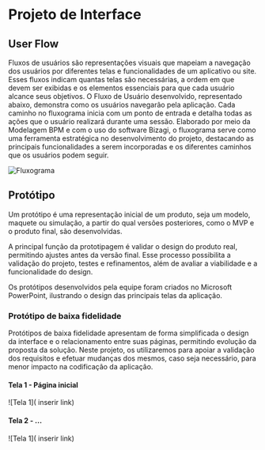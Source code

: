 
# Projeto de Interface

## User Flow

Fluxos de usuários são representações visuais que mapeiam a navegação dos usuários por diferentes telas e funcionalidades de um aplicativo ou site. Esses fluxos indicam quantas telas são necessárias, a ordem em que devem ser exibidas e os elementos essenciais para que cada usuário alcance seus objetivos.
O Fluxo de Usuário desenvolvido, representado abaixo, demonstra como os usuários navegarão pela aplicação. Cada caminho no fluxograma inicia com um ponto de entrada e detalha todas as ações que o usuário realizará durante uma sessão.
Elaborado por meio da Modelagem BPM e com o uso do software Bizagi, o fluxograma serve como uma ferramenta estratégica no desenvolvimento do projeto, destacando as principais funcionalidades a serem incorporadas e os diferentes caminhos que os usuários podem seguir.

![Fluxograma]( ... )

## Protótipo

Um protótipo é uma representação inicial de um produto, seja um modelo, maquete ou simulação, a partir do qual versões posteriores, como o MVP e o produto final, são desenvolvidas.

A principal função da prototipagem é validar o design do produto real, permitindo ajustes antes da versão final. Esse processo possibilita a validação do projeto, testes e refinamentos, além de avaliar a viabilidade e a funcionalidade do design.

Os protótipos desenvolvidos pela equipe foram criados no Microsoft PowerPoint, ilustrando o design das principais telas da aplicação.

### Protótipo de baixa fidelidade

Protótipos de baixa fidelidade apresentam de forma simplificada o design da interface e o relacionamento entre suas páginas, permitindo evolução da proposta da solução. Neste projeto, os utilizaremos para apoiar a validação dos requisitos e efetuar mudanças dos mesmos, caso seja necessário, para menor impacto na codificação da aplicação.

#### Tela 1 - Página inicial
![Tela 1]( inserir link)

#### Tela 2 - ...
![Tela 1]( inserir link)

